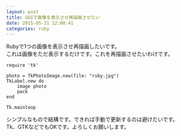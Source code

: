 ```yaml
---
layout: post
title: GUIで画像を表示させ再描画させたい
date: 2015-05-31 12:00:41
categories: ruby
---
```

<!-- {% raw %} -->
<p>Rubyで1つの画像を表示させ再描画したいです。<br>
これは画像をただ表示するだけです。これを再描画させたいわけです。</p>

<pre><code>require 'tk'

photo = TkPhotoImage.new(file: "ruby.jpg")
TkLabel.new do
    image photo
    pack
end

Tk.mainloop
</code></pre>

<p>シンプルなもので結構です。できれば手動で更新するのは避けたいです。<br>
Tk、GTKなどでもOKです。よろしくお願いします。</p>
<!-- {% endraw %} -->

